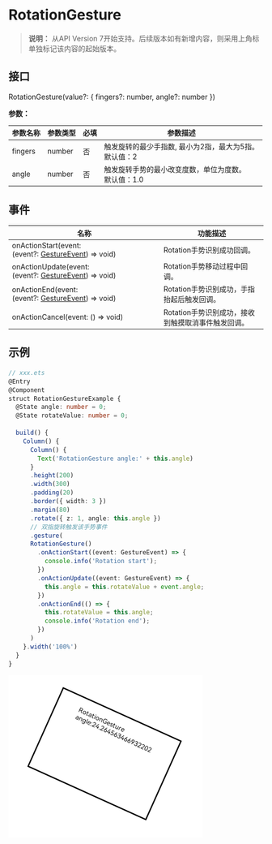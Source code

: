 # RotationGesture

>  **说明：**
>  从API Version 7开始支持。后续版本如有新增内容，则采用上角标单独标记该内容的起始版本。


## 接口

RotationGesture(value?: { fingers?: number, angle?: number })

**参数：**

| 参数名称 | 参数类型 | 必填 | 参数描述                                                     |
| -------- | -------- | ---- | ------------------------------------------------------------ |
| fingers  | number   | 否   | 触发旋转的最少手指数,&nbsp;最小为2指，最大为5指。<br/>默认值：2 |
| angle    | number   | 否   | 触发旋转手势的最小改变度数，单位为度数。<br/>默认值：1.0     |

## 事件

| 名称                                                         | 功能描述                                           |
| ------------------------------------------------------------ | -------------------------------------------------- |
| onActionStart(event: (event?:&nbsp;[GestureEvent](ts-gesture-settings.md))&nbsp;=&gt;&nbsp;void) | Rotation手势识别成功回调。                         |
| onActionUpdate(event: (event?:&nbsp;[GestureEvent](ts-gesture-settings.md))&nbsp;=&gt;&nbsp;void) | Rotation手势移动过程中回调。                       |
| onActionEnd(event: (event?:&nbsp;[GestureEvent](ts-gesture-settings.md))&nbsp;=&gt;&nbsp;void) | Rotation手势识别成功，手指抬起后触发回调。         |
| onActionCancel(event:&nbsp;()&nbsp;=&gt;&nbsp;void)          | Rotation手势识别成功，接收到触摸取消事件触发回调。 |


## 示例

```ts
// xxx.ets
@Entry
@Component
struct RotationGestureExample {
  @State angle: number = 0;
  @State rotateValue: number = 0;

  build() {
    Column() {
      Column() {
        Text('RotationGesture angle:' + this.angle)
      }
      .height(200)
      .width(300)
      .padding(20)
      .border({ width: 3 })
      .margin(80)
      .rotate({ z: 1, angle: this.angle })
      // 双指旋转触发该手势事件
      .gesture(
      RotationGesture()
        .onActionStart((event: GestureEvent) => {
          console.info('Rotation start');
        })
        .onActionUpdate((event: GestureEvent) => {
          this.angle = this.rotateValue + event.angle;
        })
        .onActionEnd(() => {
          this.rotateValue = this.angle;
          console.info('Rotation end');
        })
      )
    }.width('100%')
  }
}
```

![zh-cn_image_0000001174264372](figures/zh-cn_image_0000001174264372.png)
